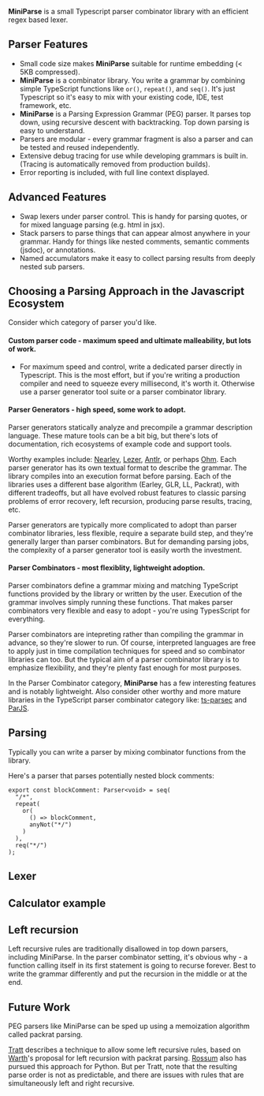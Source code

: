 **MiniParse** is a small Typescript parser combinator library with an efficient regex based lexer.

## Parser Features
* Small code size makes **MiniParse** suitable for runtime embedding (< 5KB compressed).
* **MiniParse** is a combinator library. 
You write a grammar by combining simple TypeScript 
functions like `or()`, `repeat()`, and `seq()`. 
It's just Typescript so it's easy to mix with your existing code,
IDE, test framework, etc.
* **MiniParse** is a Parsing Expression Grammar (PEG) parser. 
It parses top down, using recursive descent with backtracking. 
Top down parsing is easy to understand. 
* Parsers are modular - every grammar fragment is also a parser and can be tested and reused independently.
* Extensive debug tracing for use while developing grammars is built in.
(Tracing is automatically removed from production builds).
* Error reporting is included, with full line context displayed.

## Advanced Features
* Swap lexers under parser control. This is handy for parsing quotes, 
  or for mixed language parsing (e.g. html in jsx).
* Stack parsers to parse things that can appear almost anywhere in your grammar.
  Handy for things like nested comments, semantic comments (jsdoc), or annotations. 
* Named accumulators make it easy to collect parsing results from deeply nested sub parsers.

## Choosing a Parsing Approach in the Javascript Ecosystem
Consider which category of parser you'd like. 

#### Custom parser code - maximum speed and ultimate malleability, but lots of work. 
* For maximum speed and control, write a dedicated parser directly in Typescript.
This is the most effort, but if you're writing a production compiler and need to squeeze
every millisecond, it's worth it. 
Otherwise use a parser generator tool suite or a parser combinator library.

#### Parser Generators - high speed, some work to adopt.
Parser generators statically analyze and precompile a grammar description language.
These mature tools can be a bit big, but there's lots of documentation,
rich ecosystems of example code and support tools.

Worthy examples include:
[Nearley](https://nearley.js.org/), 
[Lezer](https://lezer.codemirror.net/), 
[Antlr](https://www.antlr.org/), 
or perhaps [Ohm](https://ohmjs.org/).
Each parser generator has its own textual format to describe the grammar. The library
compiles into an execution format before parsing. 
Each of the libraries uses a different base algorithm (Earley, GLR, LL, Packrat), 
with different tradeoffs, but all have evolved robust features to classic parsing
problems of error recovery, left recursion, producing parse results, tracing, etc.

Parser generators are typically more complicated to adopt than parser combinator libraries, 
less flexible, require a separate build step, and they're generally larger than parser combinators.
But for demanding parsing jobs, the complexity of a parser generator tool is 
easily worth the investment.

#### Parser Combinators - most flexiblity, lightweight adoption.
Parser combinators define a grammar mixing and matching TypeScript functions 
provided by the library or written by the user. 
Execution of the grammar involves simply running these functions. 
That makes parser combinators very flexible and easy to adopt - you're using
TypesScript for everything.

Parser combinators are intepreting rather than compiling the grammar in advance, 
so they're slower to run. Of course, interpreted languages are free to apply
just in time compilation techniques for speed and so combinator libraries can too. 
But the typical aim of a parser combinator library is to emphasize flexibility,
and they're plenty fast enough for most purposes.

In the Parser Combinator category, **MiniParse** has a few interesting features 
and is notably lightweight.
Also consider other worthy and more mature libraries 
in the TypeScript parser combinator category like:
[ts-parsec](https://github.com/microsoft/ts-parsec) 
and [ParJS](https://github.com/GregRos/parjs).

## Parsing
Typically you can write a parser by mixing combinator functions from the library.


Here's a parser that parses potentially nested block comments:
```
export const blockComment: Parser<void> = seq(
  "/*",
  repeat(
    or(
      () => blockComment,
      anyNot("*/")
    )
  ),
  req("*/")
);
```

## Lexer

## Calculator example

## Left recursion
Left recursive rules are traditionally disallowed in top down parsers, including MiniParse. 
In the parser combinator setting, it's obvious why - a function calling itself 
in its first statement is going to recurse forever.
Best to write the grammar differently and put the recursion in the middle or at the end.

## Future Work
PEG parsers like MiniParse can be sped up using a memoization algorithm called packrat parsing.


[Tratt](https://tratt.net/laurie/research/pubs/html/tratt__direct_left_recursive_parsing_expression_grammars/)
describes a technique to allow some left recursive rules, based on 
[Warth](https://tinlizzie.org/VPRIPapers/tr2007002_packrat.pdf)'s proposal for left recursion
with packrat parsing.
[Rossum](https://medium.com/@gvanrossum_83706/left-recursive-peg-grammars-65dab3c580e1) also 
has pursued this approach for Python. 
But per Tratt, note that the resulting parse order is not as predictable, and there
are issues with rules that are simultaneously left and right recursive.


